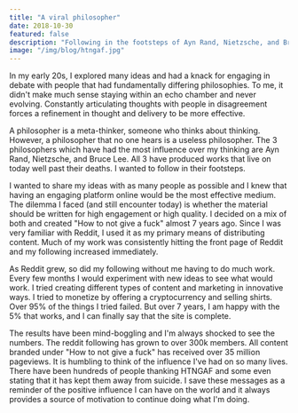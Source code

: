 ```yaml
---
title: "A viral philosopher"
date: 2018-10-30
featured: false
description: "Following in the footsteps of Ayn Rand, Nietzsche, and Bruce Lee"
image: "/img/blog/htngaf.jpg"
---
```


In my early 20s, I explored many ideas and had a knack for engaging in debate with people that had fundamentally differing philosophies. To me, it didn't make much sense staying within an echo chamber and never evolving. Constantly articulating thoughts with people in disagreement forces a refinement in thought and delivery to be more effective.

A philosopher is a meta-thinker, someone who thinks about thinking. However, a philosopher that no one hears is a useless philosopher. The 3 philosophers which have had the most influence over my thinking are Ayn Rand, Nietzsche, and Bruce Lee. All 3 have produced works that live on today well past their deaths. I wanted to follow in their footsteps.

I wanted to share my ideas with as many people as possible and I knew that having an engaging platform online would be the most effective medium. The dilemma I faced (and still encounter today) is whether the material should be written for high engagement or high quality. I decided on a mix of both and created "How to not give a fuck" almost 7 years ago. Since I was very familiar with Reddit, I used it as my primary means of distributing content. Much of my work was consistently hitting the front page of Reddit and my following increased immediately.

As Reddit grew, so did my following without me having to do much work. Every few months I would experiment with new ideas to see what would work. I tried creating different types of content and marketing in innovative ways. I tried to monetize by offering a cryptocurrency and selling shirts. Over 95% of the things I tried failed. But over 7 years, I am happy with the 5% that works, and I can finally say that the site is complete.

The results have been mind-boggling and I'm always shocked to see the numbers. The reddit following has grown to over 300k members. All content branded under "How to not give a fuck" has received over 35 million pageviews. It is humbling to think of the influence I've had on so many lives. There have been hundreds of people thanking HTNGAF and some even stating that it has kept them away from suicide. I save these messages as a reminder of the positive influence I can have on the world and it always provides a source of motivation to continue doing what I'm doing.

